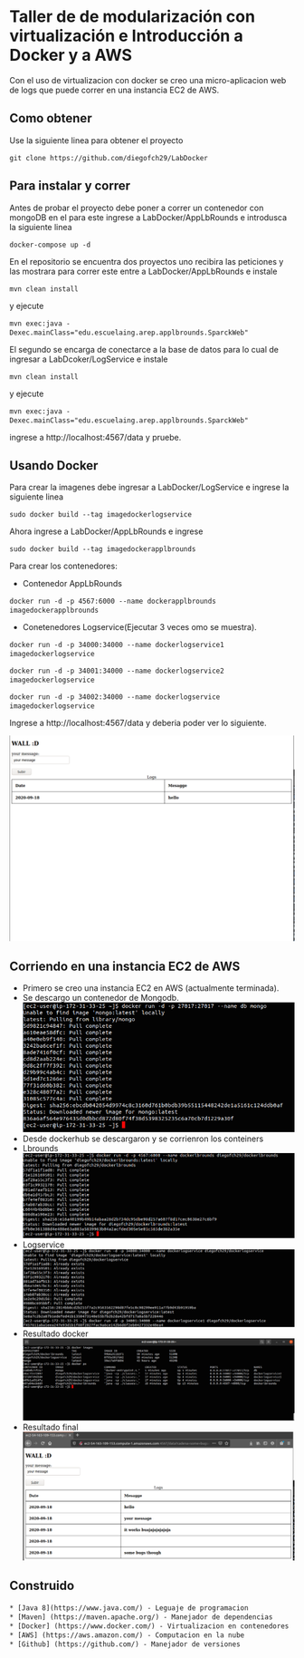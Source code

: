 # Taller de de modularización con virtualización e Introducción a Docker y a AWS

Con el uso de virtualizacion con docker se creo una micro-aplicacion web de logs que puede correr en una instancia EC2 de AWS.

## Como obtener
Use la siguiente linea para obtener el proyecto
  ```
  git clone https://github.com/diegofch29/LabDocker
  ```
## Para instalar y correr
  Antes de probar el proyecto debe poner a correr un contenedor con mongoDB en el para este ingrese a LabDocker/AppLbRounds e introdusca la siguiente linea
  ```
  docker-compose up -d
  ```
  
  En el repositorio se encuentra dos proyectos uno recibira las peticiones y las mostrara para correr este entre a LabDocker/AppLbRounds e instale
  ```
  mvn clean install
  ```
  y ejecute
  ```
  mvn exec:java -Dexec.mainClass="edu.escuelaing.arep.applbrounds.SparckWeb"
  ```
  
  El segundo se encarga de conectarce a la base de datos para lo cual de ingresar a LabDcoker/LogService e instale
  ```
  mvn clean install
  ```
  y ejecute
  ```
  mvn exec:java -Dexec.mainClass="edu.escuelaing.arep.applbrounds.SparckWeb"
  ```
  
  ingrese a http://localhost:4567/data y pruebe.
  

## Usando Docker
  Para crear la imagenes debe ingresar a LabDocker/LogService e ingrese la siguiente linea
  ```
  sudo docker build --tag imagedockerlogservice
  ```
  Ahora ingrese a LabDocker/AppLbRounds e ingrese
  ```
  sudo docker build --tag imagedockerapplbrounds
  ```
  Para crear los contenedores:
  * Contenedor AppLbRounds
   ```
   docker run -d -p 4567:6000 --name dockerapplbrounds imagedockerapplbrounds 
   ```
  * Conetenedores Logservice(Ejecutar 3 veces omo se muestra).
  ```
  docker run -d -p 34000:34000 --name dockerlogservice1 imagedockerlogservice
  ```
  ```
  docker run -d -p 34001:34000 --name dockerlogservice2 imagedockerlogservice
  ```
  ```
  docker run -d -p 34002:34000 --name dockerlogservice imagedockerlogservice
  ```
  
  Ingrese a http://localhost:4567/data y deberia poder ver lo siguiente.
  
  ![Principal](/images/proof.png)
  
  ## Corriendo en una instancia EC2 de AWS
  
  * Primero se creo una instancia EC2 en AWS (actualmente terminada).
  * Se descargo un contenedor de Mongodb.
    ![mongodb](/images/MongoContainer.png)
  * Desde dockerhub se descargaron y se corrienron los conteiners
  * Lbrounds
    ![lbrounds](/images/lbrounds.png)
  * Logservice
    ![logservice](/images/logservice1.png)
  * Resultado docker
    ![AWSdocker](/images/AWSDocker.png)
  * Resultado final
    ![proof](/images/goof.png)
  
  ## Construido  
  
  
    * [Java 8](https://www.java.com/) - Leguaje de programacion
    * [Maven] (https://maven.apache.org/) - Manejador de dependencias
    * [Docker] (https://www.docker.com/) - Virtualizacion en contenedores
    * [AWS] (https://aws.amazon.com/) - Computacion en la nube
    * [Github] (https://github.com/) - Manejador de versiones
    


